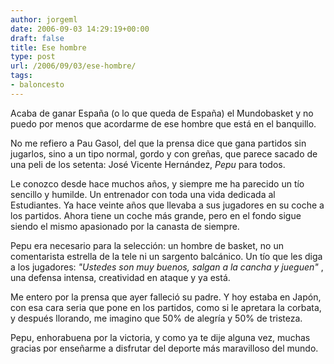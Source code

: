 ```yaml
---
author: jorgeml
date: 2006-09-03 14:29:19+00:00
draft: false
title: Ese hombre
type: post
url: /2006/09/03/ese-hombre/
tags:
- baloncesto
---
```


Acaba de ganar España (o lo que queda de España) el Mundobasket y no puedo por menos que acordarme de ese hombre que está en el banquillo.

No me refiero a Pau Gasol, del que la prensa dice que gana partidos sin jugarlos, sino a un tipo normal, gordo y con greñas, que parece sacado de una peli de los setenta: José Vicente Hernández, _Pepu_ para todos.

Le conozco desde hace muchos años, y siempre me ha parecido un tío sencillo y humilde. Un entrenador con toda una vida dedicada al Estudiantes. Ya hace veinte años que llevaba a sus jugadores en su coche a los partidos. Ahora tiene un coche más grande, pero en el fondo sigue siendo el mismo apasionado por la canasta de siempre.

Pepu era necesario para la selección: un hombre de basket, no un comentarista estrella de la tele ni un sargento balcánico. Un tío que les diga a los jugadores: _"Ustedes son muy buenos, salgan a la cancha y jueguen"_ , una defensa intensa, creatividad en ataque y ya está.

Me entero por la prensa que ayer falleció su padre. Y hoy estaba en Japón, con esa cara seria que pone en los partidos, como si le apretara la corbata, y después llorando, me imagino que 50% de alegría y 50% de tristeza.

Pepu, enhorabuena por la victoria, y como ya te dije alguna vez, muchas gracias por enseñarme a disfrutar del deporte más maravilloso del mundo.
